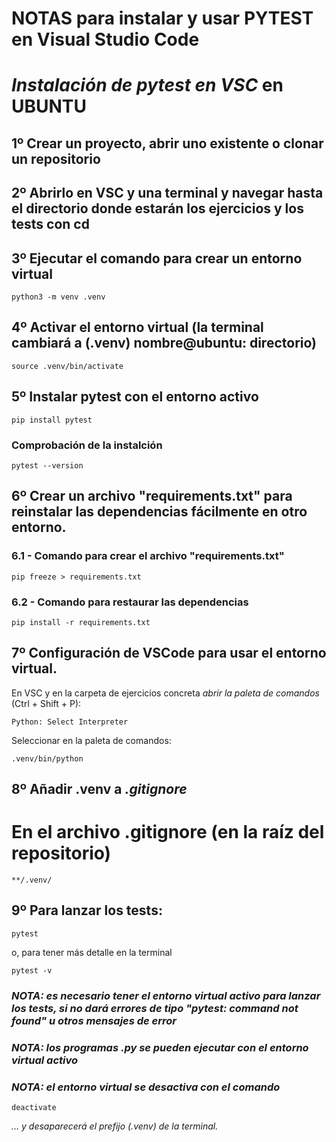 # NOTAS para instalar y usar PYTEST en __Visual Studio Code__
# *Instalación de pytest en VSC* en **UBUNTU**

## 1º Crear un proyecto, abrir uno existente o clonar un repositorio

## 2º Abrirlo en VSC y una terminal y navegar hasta el directorio donde estarán los ejercicios y los tests con __cd__

## 3º Ejecutar el comando para **crear un entorno virtual**
```
python3 -m venv .venv
```
## 4º **Activar el entorno virtual** (la terminal cambiará a (.venv) __nombre@ubuntu: directorio__)
```
source .venv/bin/activate
```
## 5º **Instalar pytest con el entorno activo**
```
pip install pytest
```
### Comprobación de la instalción
```
pytest --version
```
## 6º Crear un archivo "__requirements.txt__" para reinstalar las dependencias fácilmente en otro entorno.

### 6.1 - Comando para crear el archivo "__requirements.txt__"
```
pip freeze > requirements.txt
```
### 6.2 - Comando para restaurar las dependencias
```
pip install -r requirements.txt
```
## 7º **Configuración de VSCode** para usar el entorno virtual.

En VSC y en la carpeta de ejercicios concreta *abrir la paleta de comandos* (Ctrl + Shift + P): 
```
Python: Select Interpreter
```
Seleccionar en la paleta de comandos:
```
.venv/bin/python
```

## 8º Añadir .venv a *.gitignore*
# En el archivo .gitignore (en la raíz del repositorio)
```
**/.venv/
```

## 9º Para **lanzar los tests**:
```
pytest
```
o, para tener más detalle en la terminal
```
pytest -v
```

### *NOTA:* _es necesario tener el entorno virtual activo para lanzar los tests, si no dará errores de tipo "pytest: command not found" u otros mensajes de error_
### *NOTA:* _los programas .py se pueden ejecutar con el entorno virtual activo_
### *NOTA:* _el entorno virtual se desactiva con el comando_
```
deactivate
```
_... y desaparecerá el prefijo (.venv) de la terminal._
